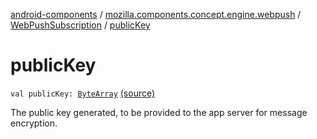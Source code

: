 [android-components](../../index.md) / [mozilla.components.concept.engine.webpush](../index.md) / [WebPushSubscription](index.md) / [publicKey](./public-key.md)

# publicKey

`val publicKey: `[`ByteArray`](https://kotlinlang.org/api/latest/jvm/stdlib/kotlin/-byte-array/index.html) [(source)](https://github.com/mozilla-mobile/android-components/blob/master/components/concept/engine/src/main/java/mozilla/components/concept/engine/webpush/WebPush.kt#L47)

The public key generated, to be provided to the app server for message encryption.

